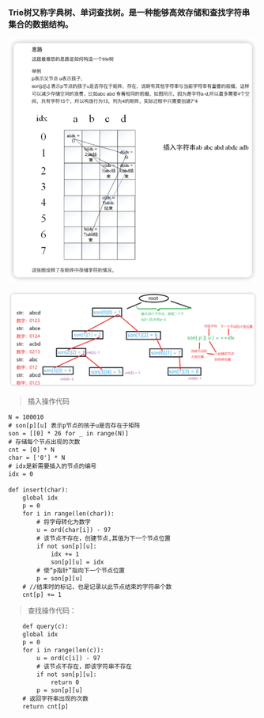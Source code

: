 ### Trie树又称字典树、单词查找树。是一种能够高效存储和查找字符串集合的数据结构。

![img.png](images/img.png)

![img.png](images/img2.png)


> 插入操作代码

```python3
N = 100010
# son[p][u] 表示p节点的孩子u是否存在于矩阵
son = [[0] * 26 for _ in range(N)]
# 存储每个节点出现的次数
cnt = [0] * N
char = ['0'] * N
# idx是新需要插入的节点的编号
idx = 0

def insert(char):
    global idx
    p = 0
    for i in range(len(char)):
        # 将字母转化为数字
        u = ord(char[i]) - 97
        # 该节点不存在，创建节点,其值为下一个节点位置
        if not son[p][u]:
            idx += 1
            son[p][u] = idx
        # 使“p指针”指向下一个节点位置
        p = son[p][u]
    # //结束时的标记，也是记录以此节点结束的字符串个数
    cnt[p] += 1
```

> 查找操作代码：

```python3
    def query(c):
    global idx
    p = 0
    for i in range(len(c)):
        u = ord(c[i]) - 97
        # 该节点不存在，即该字符串不存在
        if not son[p][u]:
            return 0
        p = son[p][u]
    # 返回字符串出现的次数
    return cnt[p]
```